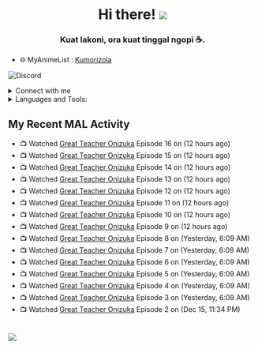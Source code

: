<h1 align="center">Hi there! <img src="https://media.giphy.com/media/hvRJCLFzcasrR4ia7z/giphy.gif" width="25px"> </h1>
<h3 align="center">Kuat lakoni, ora kuat tinggal ngopi ☕.</h3>

- 🌐 MyAnimeList : [Kumorizola](https://myanimelist.net/animelist/Kumorizola)

![Discord](https://discord.c99.nl/widget/theme-1/761213268009943051.png)
<details>
      <summary>Connect with me</summary>
    <p align="left">
        <a href="https://www.instagram.com/kumorizola/" target="blank"><img align="center"
                src="https://raw.githubusercontent.com/rahuldkjain/github-profile-readme-generator/master/src/images/icons/Social/instagram.svg"
                alt="kumorizola" height="30" width="40" /></a>
        <a href="https://discord.com" target="blank"><img align="center"
                src="https://raw.githubusercontent.com/rahuldkjain/github-profile-readme-generator/master/src/images/icons/Social/discord.svg"
                alt="Kumori#5882" height="30" width="40" /></a>
    </p>
</details>

<details>
    <summary align="left">Languages and Tools:</summary>
<p align="left">
      <a href="https://www.w3schools.com/css/" target="_blank">
        <img src="https://raw.githubusercontent.com/devicons/devicon/master/icons/css3/css3-original-wordmark.svg"
            alt="css3" width="40" height="40" /> </a> <a href="https://www.w3.org/html/" target="_blank"> <img
            src="https://raw.githubusercontent.com/devicons/devicon/master/icons/html5/html5-original-wordmark.svg"
            alt="html5" width="40" height="40" /> </a> <a href="https://www.java.com" target="_blank"> <img
            src="https://raw.githubusercontent.com/devicons/devicon/master/icons/java/java-original.svg" alt="java"
            width="40" height="40" /> </a> <a href="https://developer.mozilla.org/en-US/docs/Web/JavaScript"
            target="_blank"> <img
            src="https://raw.githubusercontent.com/devicons/devicon/master/icons/javascript/javascript-original.svg"
            alt="javascript" width="40" height="40" /> </a> <a href="https://nodejs.org" target="_blank"> <img
            src="https://raw.githubusercontent.com/devicons/devicon/master/icons/nodejs/nodejs-original-wordmark.svg"
            alt="nodejs" width="40" height="40" /> </a> <a href="https://www.python.org" target="_blank"> <img
            src="https://raw.githubusercontent.com/devicons/devicon/master/icons/python/python-original.svg"
            alt="python" width="40" height="40" /> </a> <a href="https://www.typescriptlang.org/" target="_blank"> <img
            src="https://raw.githubusercontent.com/devicons/devicon/master/icons/typescript/typescript-original.svg" 
            alt="typescript" width="40" height="40" /> </a> <a href="https://www.photoshop.com/en" target="_blank"> <img
            src="https://upload.wikimedia.org/wikipedia/commons/a/af/Adobe_Photoshop_CC_icon.svg" alt="photoshop" width="40" height="40"/> </a>
            <a href="https://www.adobe.com/products/premiere.html" target="_blank"> <img
            src="https://upload.wikimedia.org/wikipedia/commons/4/40/Adobe_Premiere_Pro_CC_icon.svg" alt="Premiere pro" width="40" height="40"/> </a>
            <a href="https://www.adobe.com/in/products/illustrator.html" target="_blank"> <img 
            src="https://upload.wikimedia.org/wikipedia/commons/f/fb/Adobe_Illustrator_CC_icon.svg" alt="illustrator" width="40" height="40"/> </a>
      
 </details>
 
 <h2> My Recent MAL Activity</h2>
<!-- MAL_ACTIVITY:start -->

- 📺 Watched [Great Teacher Onizuka](https://MyAnimeList.net/anime.php?id=245) Episode 16 on (12 hours ago)
- 📺 Watched [Great Teacher Onizuka](https://MyAnimeList.net/anime.php?id=245) Episode 15 on (12 hours ago)
- 📺 Watched [Great Teacher Onizuka](https://MyAnimeList.net/anime.php?id=245) Episode 14 on (12 hours ago)
- 📺 Watched [Great Teacher Onizuka](https://MyAnimeList.net/anime.php?id=245) Episode 13 on (12 hours ago)
- 📺 Watched [Great Teacher Onizuka](https://MyAnimeList.net/anime.php?id=245) Episode 12 on (12 hours ago)
- 📺 Watched [Great Teacher Onizuka](https://MyAnimeList.net/anime.php?id=245) Episode 11 on (12 hours ago)
- 📺 Watched [Great Teacher Onizuka](https://MyAnimeList.net/anime.php?id=245) Episode 10 on (12 hours ago)
- 📺 Watched [Great Teacher Onizuka](https://MyAnimeList.net/anime.php?id=245) Episode 9 on (12 hours ago)
- 📺 Watched [Great Teacher Onizuka](https://MyAnimeList.net/anime.php?id=245) Episode 8 on (Yesterday, 6:09 AM)
- 📺 Watched [Great Teacher Onizuka](https://MyAnimeList.net/anime.php?id=245) Episode 7 on (Yesterday, 6:09 AM)
- 📺 Watched [Great Teacher Onizuka](https://MyAnimeList.net/anime.php?id=245) Episode 6 on (Yesterday, 6:09 AM)
- 📺 Watched [Great Teacher Onizuka](https://MyAnimeList.net/anime.php?id=245) Episode 5 on (Yesterday, 6:09 AM)
- 📺 Watched [Great Teacher Onizuka](https://MyAnimeList.net/anime.php?id=245) Episode 4 on (Yesterday, 6:09 AM)
- 📺 Watched [Great Teacher Onizuka](https://MyAnimeList.net/anime.php?id=245) Episode 3 on (Yesterday, 6:09 AM)
- 📺 Watched [Great Teacher Onizuka](https://MyAnimeList.net/anime.php?id=245) Episode 2 on (Dec 15, 11:34 PM)

<!-- MAL_ACTIVITY:end -->

  
<h2 align="left"> <img src="https://media.discordapp.net/attachments/918405470073520168/919220018355523584/ezgif.com-gif-maker_1.gif">
